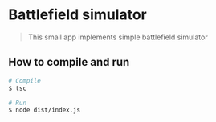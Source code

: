 # Battlefield simulator

> This small app implements simple battlefield simulator

## How to compile and run

``` bash
# Compile
$ tsc

# Run
$ node dist/index.js

```

